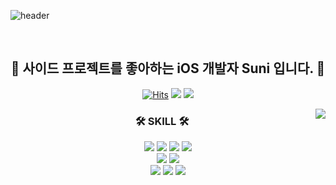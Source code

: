 ![header](https://capsule-render.vercel.app/api?type=venom&color=FFDD65&height=300&section=header&text=SUNI&fontSize=90)

<br>

<div align="center"> 
  
## 👋 사이드 프로젝트를 좋아하는 iOS 개발자 Suni 입니다. 👋
  
  [![Hits](https://hits.seeyoufarm.com/api/count/incr/badge.svg?url=https%3A%2F%2Fgithub.com%2FSuniDev&count_bg=%2379C83D&title_bg=%23555555&icon=&icon_color=%23E7E7E7&title=VISIT&edge_flat=false)](https://hits.seeyoufarm.com) <a href= "https://sunidev.tistory.com/"><img src="https://img.shields.io/badge/TechBlog-E74C3C?style=flat-square&logo=tistory&logoColor=white"/></a> <a href="https://lava-thrush-ec8.notion.site/6c06cb79f2474823861cb102c593f855"><img src="https://img.shields.io/badge/-Portfolio-000000?style=flat-square&logo=Notion&logoColor=white"/></a>


<img align="right" src="https://github-readme-stats.vercel.app/api?username=SuniDev&show_icons=true&theme=radical" />

</div>

<div align="center">
  
   ### 🛠 SKILL 🛠  
   
<img src="https://img.shields.io/badge/iOS-000000?style=flat-square&logo=apple&logoColor=white"/>
<img src="https://img.shields.io/badge/Swift-F05138?style=flat-square&logo=Swift&logoColor=white"/>
<img src="https://img.shields.io/badge/ObjectiveC-A8B9CC?style=flat-square&logo=c&logoColor=white"/>
<img src="https://img.shields.io/badge/Xcode-147EFB?style=flat-square&logo=Xcode&logoColor=white"/>
<br>
<img src="https://img.shields.io/badge/RxSwift-B7178C?style=flat-square&logo=reactivex&logoColor=white"/>
<img src="https://img.shields.io/badge/ReactorKit-2E236C?style=flat-square"/>
<br>
<img src="https://img.shields.io/badge/MVC-45474B?style=flat-square"/>
<img src="https://img.shields.io/badge/MVP-45474B?style=flat-square"/>
<img src="https://img.shields.io/badge/MVVM-45474B?style=flat-square"/>
 
</div>

<!--
**SuniDev/SuniDev** is a ✨ _special_ ✨ repository because its `README.md` (this file) appears on your GitHub profile.

Here are some ideas to get you started:

- 🔭 I’m currently working on ...
- 🌱 I’m currently learning ...
- 👯 I’m looking to collaborate on ...
- 🤔 I’m looking for help with ...
- 💬 Ask me about ...
- 📫 How to reach me: ...
- 😄 Pronouns: ...
- ⚡ Fun fact: ...
-->
